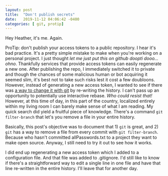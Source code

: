 ```yaml
---
layout: post
title:  "Don't publish secrets"
date:   2019-11-12 04:06:42 -0400
categories: [ git, protip]
---
```


Hey Heather, it's me. Again.

ProTip: don't publish your access tokens to a public repository. I hear it's bad
practice. It's a pretty simple mistake to make when you're working on a personal
project. I just thought *let me just put this on github doopti dooo...  ohno*.
Thankfully services that provide access tokens can easily regenerate a new one.
After publishing the repo, I immediately switched it to private and though the
chances of some malicious human or bot acquiring it seemed slim, it's best not
to take such risks lest it cost a few doubloons. However, instead of generating
a new access token, I wanted to see if there was [a way to change it with
git][git-rewrite-history] by re-writing the history. I can't pass up an
opportunity to potentially use interactive rebase. *Who could resist that!*
However, at this time of day, in this part of the country, localized entirely
within my living room I can barely make sense of what I am reading. My quick
search did yield a fruitful piece of knowledge. There's a command `git
filter-branch` that let's you remove a file in your entire history.

Basically, this post's objective was to document that 1) `git` is great, and 2)
`git` has a way to remove a file from every commit with `git filter-branch`.
Because who hasn't committed allPasswords.txt to a project they want to make
open source. Anyway, I still need to try it out to see how it works.

I did end up regenerating a new access token which I added to a configuration
file. And that file was added to .gitignore. I'd still like to know if there's a
straightforward way to edit a single line in one file and have that line
re-written in the entire history. I'll leave that for another day.

[git-rewrite-history]: https://git-scm.com/book/en/v2/Git-Tools-Rewriting-History
